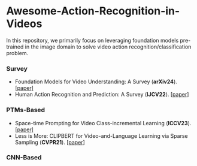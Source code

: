 # Awesome-Action-Recognition-in-Videos

In this repository, we primarily focus on leveraging foundation models pre-trained in the image domain to solve video action recognition/classification problem. 

### Survey

- Foundation Models for Video Understanding: A Survey (**arXiv24**). [\[paper\]](https://arxiv.org/pdf/2405.03770)
- Human Action Recognition and Prediction: A Survey (**IJCV22**). [\[paper\]](https://link.springer.com/article/10.1007/s11263-022-01594-9)

### PTMs-Based

- Space-time Prompting for Video Class-incremental Learning (**ICCV23**). [\[paper\]](https://openaccess.thecvf.com/content/ICCV2023/papers/Pei_Space-time_Prompting_for_Video_Class-incremental_Learning_ICCV_2023_paper.pdf)
- Less is More: CLIPBERT for Video-and-Language Learning via Sparse Sampling (**CVPR21**). [\[paper\]](https://openaccess.thecvf.com/content/CVPR2021/papers/Lei_Less_Is_More_ClipBERT_for_Video-and-Language_Learning_via_Sparse_Sampling_CVPR_2021_paper.pdf)


### CNN-Based
